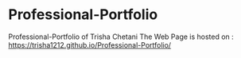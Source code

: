 # Professional-Portfolio
Professional-Portfolio of Trisha Chetani
The Web Page is hosted on : https://trisha1212.github.io/Professional-Portfolio/
